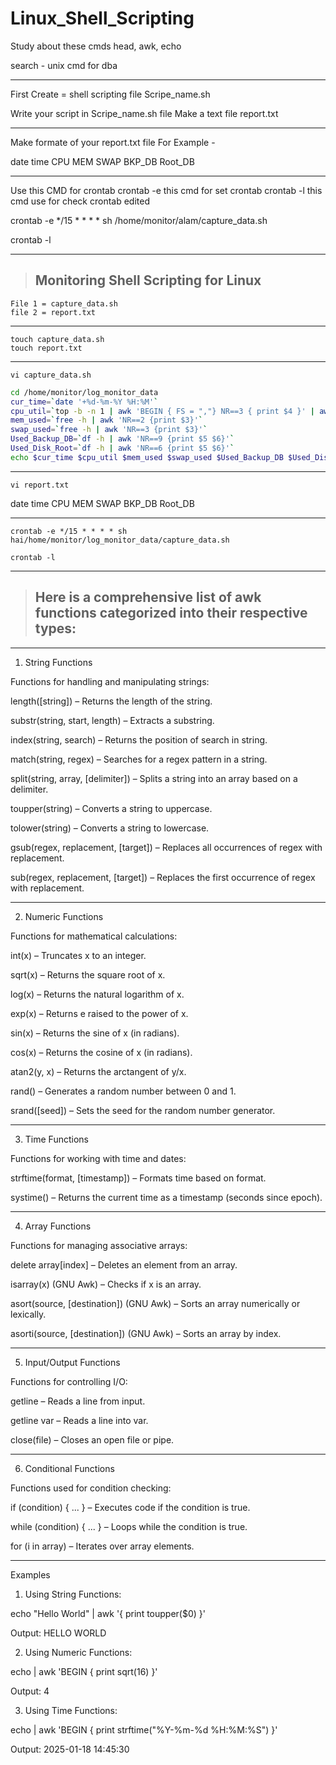 # Linux_Shell_Scripting

Study about these cmds
head, awk, echo 

search - unix cmd for dba

<hr>
First Create = shell scripting file 
Scripe_name.sh

Write your script in Scripe_name.sh file
Make a text file report.txt

<hr>
Make formate of your report.txt file
For Example - 

date       time  CPU MEM  SWAP  BKP_DB       Root_DB

<hr>

Use this CMD for crontab
crontab -e this cmd for set crontab
crontab -l this cmd use for check crontab edited

crontab -e 
*/15 * * * * sh /home/monitor/alam/capture_data.sh

crontab -l

<hr>

> ## Monitoring Shell Scripting for Linux

```
File 1 = capture_data.sh
file 2 = report.txt
```
<hr>

```
touch capture_data.sh 
touch report.txt
```
<hr>

```
vi capture_data.sh 
```
```sh
cd /home/monitor/log_monitor_data
cur_time=`date '+%d-%m-%Y %H:%M'`
cpu_util=`top -b -n 1 | awk 'BEGIN { FS = ","} NR==3 { print $4 }' | awk '{print 100-$1}'`
mem_used=`free -h | awk 'NR==2 {print $3}'`
swap_used=`free -h | awk 'NR==3 {print $3}'`
Used_Backup_DB=`df -h | awk 'NR==9 {print $5 $6}'`
Used_Disk_Root=`df -h | awk 'NR==6 {print $5 $6}'`
echo $cur_time $cpu_util $mem_used $swap_used $Used_Backup_DB $Used_Disk_Root >> report.txt
```
<hr>

```
vi report.txt
```
date       time  CPU MEM  SWAP  BKP_DB       Root_DB

<hr>

```
crontab -e */15 * * * * sh hai/home/monitor/log_monitor_data/capture_data.sh
```
```
crontab -l
```
<hr>

> ## Here is a comprehensive list of awk functions categorized into their respective types:


---

1. String Functions

Functions for handling and manipulating strings:

length([string]) – Returns the length of the string.

substr(string, start, length) – Extracts a substring.

index(string, search) – Returns the position of search in string.

match(string, regex) – Searches for a regex pattern in a string.

split(string, array, [delimiter]) – Splits a string into an array based on a delimiter.

toupper(string) – Converts a string to uppercase.

tolower(string) – Converts a string to lowercase.

gsub(regex, replacement, [target]) – Replaces all occurrences of regex with replacement.

sub(regex, replacement, [target]) – Replaces the first occurrence of regex with replacement.



---

2. Numeric Functions

Functions for mathematical calculations:

int(x) – Truncates x to an integer.

sqrt(x) – Returns the square root of x.

log(x) – Returns the natural logarithm of x.

exp(x) – Returns e raised to the power of x.

sin(x) – Returns the sine of x (in radians).

cos(x) – Returns the cosine of x (in radians).

atan2(y, x) – Returns the arctangent of y/x.

rand() – Generates a random number between 0 and 1.

srand([seed]) – Sets the seed for the random number generator.



---

3. Time Functions

Functions for working with time and dates:

strftime(format, [timestamp]) – Formats time based on format.

systime() – Returns the current time as a timestamp (seconds since epoch).



---

4. Array Functions

Functions for managing associative arrays:

delete array[index] – Deletes an element from an array.

isarray(x) (GNU Awk) – Checks if x is an array.

asort(source, [destination]) (GNU Awk) – Sorts an array numerically or lexically.

asorti(source, [destination]) (GNU Awk) – Sorts an array by index.



---

5. Input/Output Functions

Functions for controlling I/O:

getline – Reads a line from input.

getline var – Reads a line into var.

close(file) – Closes an open file or pipe.



---

6. Conditional Functions

Functions used for condition checking:

if (condition) { ... } – Executes code if the condition is true.

while (condition) { ... } – Loops while the condition is true.

for (i in array) – Iterates over array elements.



---

Examples

1. Using String Functions:

echo "Hello World" | awk '{ print toupper($0) }'

Output: HELLO WORLD


2. Using Numeric Functions:

echo | awk 'BEGIN { print sqrt(16) }'

Output: 4


3. Using Time Functions:

echo | awk 'BEGIN { print strftime("%Y-%m-%d %H:%M:%S") }'

Output: 2025-01-18 14:45:30


